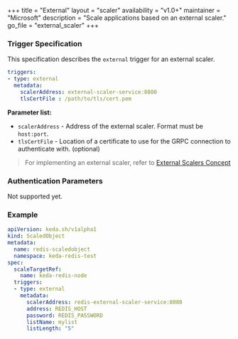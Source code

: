 +++
title = "External"
layout = "scaler"
availability = "v1.0+"
maintainer = "Microsoft"
description = "Scale applications based on an external scaler."
go_file = "external_scaler"
+++

### Trigger Specification

This specification describes the `external` trigger for an external scaler.

```yaml
triggers:
- type: external
  metadata:
    scalerAddress: external-scaler-service:8080
    tlsCertFile : /path/to/tls/cert.pem
```

**Parameter list:**

- `scalerAddress` - Address of the external scaler. Format must be `host:port`.
- `tlsCertFile` - Location of a certificate to use for the GRPC connection to authenticate with. (optional)

> For implementing an external scaler, refer to [External Scalers Concept](../concepts/external-scalers.md)

### Authentication Parameters

Not supported yet.

### Example

```yaml
apiVersion: keda.sh/v1alpha1
kind: ScaledObject
metadata:
  name: redis-scaledobject
  namespace: keda-redis-test
spec:
  scaleTargetRef:
    name: keda-redis-node
  triggers:
  - type: external
    metadata:
      scalerAddress: redis-external-scaler-service:8080
      address: REDIS_HOST
      password: REDIS_PASSWORD
      listName: mylist
      listLength: "5"
```
